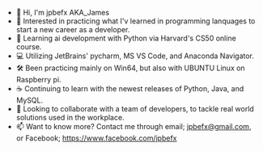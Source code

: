 - 👋 Hi, I'm jpbefx AKA_James
- 👀 Interested in practicing what I'v learned in programming lanquages to start a new career as a developer.
- 🌱 Learning ai development with Python via Harvard's CS50 online course.
- 💻 Utilizing JetBrains' pycharm, MS VS Code, and Anaconda Navigator.
- 🛠  Been practicing mainly on Win64, but also with UBUNTU Linux on Raspberry pi.
- ☕ Continuing to learn with the newest releases of Python, Java, and MySQL.
- 💞️ Looking to collaborate with a team of developers, to tackle real world solutions used in the workplace.
- 📫 Want to know more? Contact me through email; jpbefx@gmail.com, or Facebook; https://www.facebook.com/jpbefx

<!---
jpbefx/jpbefx is a ✨ special ✨ repository because its `README.md` (this file) appears on your GitHub profile.
You can click the Preview link to take a look at your changes.
--->
